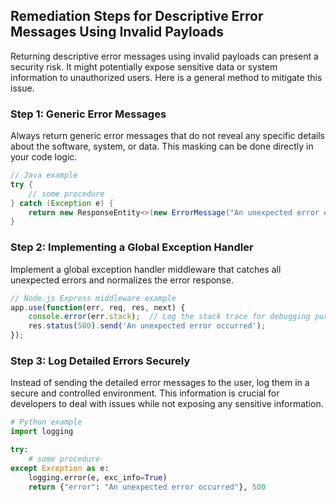

## Remediation Steps for Descriptive Error Messages Using Invalid Payloads

Returning descriptive error messages using invalid payloads can present a security risk. It might potentially expose sensitive data or system information to unauthorized users. Here is a general method to mitigate this issue.

### Step 1: Generic Error Messages
Always return generic error messages that do not reveal any specific details about the software, system, or data. This masking can be done directly in your code logic.

```java
// Java example
try {
    // some procedure
} catch (Exception e) {
    return new ResponseEntity<>(new ErrorMessage("An unexpected error occurred"), HttpStatus.INTERNAL_SERVER_ERROR);
}
```

### Step 2: Implementing a Global Exception Handler
Implement a global exception handler middleware that catches all unexpected errors and normalizes the error response.

```javascript
// Node.js Express middleware example
app.use(function(err, req, res, next) {
    console.error(err.stack);  // Log the stack trace for debugging purposes.
    res.status(500).send('An unexpected error occurred');
});
```

### Step 3: Log Detailed Errors Securely
Instead of sending the detailed error messages to the user, log them in a secure and controlled environment. This information is crucial for developers to deal with issues while not exposing any sensitive information.

```python
# Python example
import logging

try:
    # some procedure
except Exception as e:
    logging.error(e, exc_info=True)
    return {"error": "An unexpected error occurred"}, 500
```
